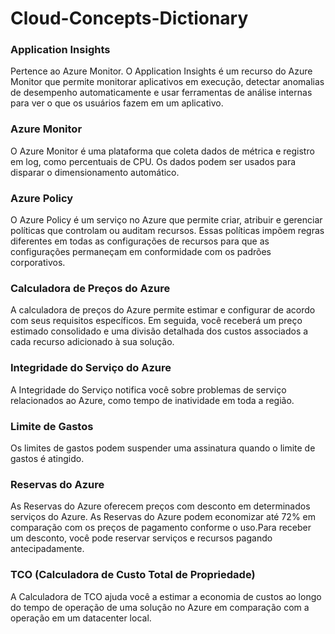 # Cloud-Concepts-Dictionary

### Application Insights
Pertence ao Azure Monitor. O Application Insights é um recurso do Azure Monitor que permite monitorar aplicativos em execução, detectar anomalias de desempenho automaticamente e usar ferramentas de análise internas para ver o que os usuários fazem em um aplicativo.

### Azure Monitor
O Azure Monitor é uma plataforma que coleta dados de métrica e registro em log, como percentuais de CPU. Os dados podem ser usados para disparar o dimensionamento automático.

### Azure Policy
O Azure Policy é um serviço no Azure que permite criar, atribuir e gerenciar políticas que controlam ou auditam recursos. Essas políticas impõem regras diferentes em todas as configurações de recursos para que as configurações permaneçam em conformidade com os padrões corporativos.

### Calculadora de Preços do Azure
A calculadora de preços do Azure permite estimar e configurar de acordo com seus requisitos específicos. Em seguida, você receberá um preço estimado consolidado e uma divisão detalhada dos custos associados a cada recurso adicionado à sua solução.

### Integridade do Serviço do Azure
A Integridade do Serviço notifica você sobre problemas de serviço relacionados ao Azure, como tempo de inatividade em toda a região.

### Limite de Gastos
Os limites de gastos podem suspender uma assinatura quando o limite de gastos é atingido.

### Reservas do Azure
As Reservas do Azure oferecem preços com desconto em determinados serviços do Azure. As Reservas do Azure podem economizar até 72% em comparação com os preços de pagamento conforme o uso.Para receber um desconto, você pode reservar serviços e recursos pagando antecipadamente.

### TCO (Calculadora de Custo Total de Propriedade)
A Calculadora de TCO ajuda você a estimar a economia de custos ao longo do tempo de operação de uma solução no Azure em comparação com a operação em um datacenter local.

